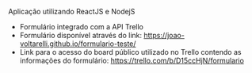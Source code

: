 Aplicação utilizando ReactJS e NodejS

- Formulário integrado com a API Trello
- Formulário disponível através do link: https://joao-voltarelli.github.io/formulario-teste/
- Link para o acesso do board público utilizado no Trello contendo as informações do formulário: https://trello.com/b/D15ccHjN/formulario
